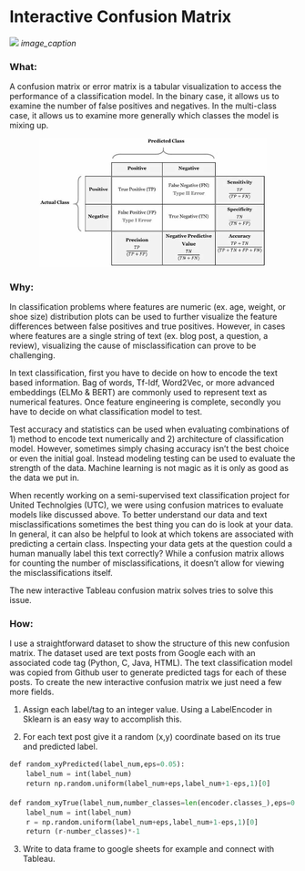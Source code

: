 # Interactive Confusion Matrix

<p float="center">
  <img src="imgs/Tableau_Demo.mov"/>
  <em>image_caption</em>
</p>



### What:

A confusion matrix or error matrix is a tabular visualization to access the performance of a classification model. In the binary case, it allows us to examine the number of false positives and negatives. In the multi-class case, it allows us to examine more generally which classes the model is mixing up. 

<p align="center">
  <img src="imgs/Binary_CM.jpg" width="400"/>
</p>

### Why:

In classification problems where features are numeric (ex. age, weight, or shoe size) distribution plots can be used to further visualize the feature differences between false positives and true positives. However, in cases where features are a single string of text (ex. blog post, a question, a review), visualizing the cause of misclassification can prove to be challenging. 

In text classification, first you have to decide on how to encode the text based information. Bag of words, Tf-Idf, Word2Vec, or more advanced embeddings (ELMo & BERT) are commonly used to represent text as numerical features. Once feature engineering is complete, secondly you have to decide on what classification model to test. 

Test accuracy and statistics can be used when evaluating combinations of 1) method to encode text numerically and 2) architecture of classification model. However, sometimes simply chasing accuracy isn’t the best choice or even the initial goal. Instead modeling testing can be used to evaluate the strength of the data. Machine learning is not magic as it is only as good as the data we put in. 

When recently working on a semi-supervised text classification project for United Technolgies (UTC), we were using confusion matrices to evaluate models like discussed above. To better understand our data and text misclassifications sometimes the best thing you can do is look at your data. In general, it can also be helpful to look at which tokens are associated with predicting a certain class. Inspecting your data gets at the question could a human manually label this text correctly? While a confusion matrix allows for counting the number of misclassifications, it doesn’t allow for viewing the misclassifications itself. 

The new interactive Tableau confusion matrix solves tries to solve this issue.

### How:

I use a straightforward dataset to show the structure of this new confusion matrix. The dataset used are text posts from Google each with an associated code tag (Python, C, Java, HTML). The text classification model was copied from Github user  to generate predicted tags for each of these posts. To create the new interactive confusion matrix we just need a few more fields.  

1) Assign each label/tag to an integer value. Using a LabelEncoder in Sklearn is an easy way to accomplish this. 

2)  For each text post give it a random (x,y) coordinate based on its true and predicted label.
```python
def random_xyPredicted(label_num,eps=0.05):
    label_num = int(label_num)
    return np.random.uniform(label_num+eps,label_num+1-eps,1)[0]

def random_xyTrue(label_num,number_classes=len(encoder.classes_),eps=0.05):
    label_num = int(label_num)
    r = np.random.uniform(label_num+eps,label_num+1-eps,1)[0]
    return (r-number_classes)*-1
```

3)  Write to data frame to google sheets for example and connect with Tableau. 








